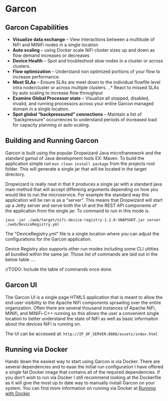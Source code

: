 # Garcon

## Garcon Capabilities
* **Visualize data exchange** – View interactions between a multitude of NiFi and MiNiFi nodes in a single location
* **Auto scaling** – using Docker scale NiFi cluster sizes up and down as flow demand increases or decreases
* **Device Health** – Spot and troubleshoot slow nodes in a cluster or across clusters.
* **Flow optimization** – Understand non optimized portions of your flow to increase performance.
* **Meet SLAs** – Ensure SLAs are meet down to the individual flowfile level intra node/cluster or across multiple clusters.
..* React to missed SLAs by auto scaling to increase flow throughput
* **Examine Global Processor state** – Visualize all stopped, disabled, invalid, and running processors across your entire Garcon managed domain in a single location.
* **Spot global “backpressured” connections** – Maintain a list of “backpressure” occurrences to understand periods of increased load for capacity planning or auto scaling.

## Building and Running Garcon
Garcon is built using the popular Dropwizard Java microframework and the standard gamut of Java development tools EX: Maven. To build the application
simple run ```mvn clean install package``` from the projects root folder. This will generate a single jar that will be located in the target directory.

Dropwizard is really neat in that it produces a single jar with a standard java main method that will accept differeing arguments depending on how you would
like to run the microservice. For example the standard way this application will be ran is as a "server". This means that Dropwizard will start up a Jetty
server and serve both the UI and the REST API components of the application from the single jar. To command to run in this mode is.

```java -jar ./web/target/nifi-device-registry-1.2.0-SNAPSHOT.jar server ./web/DeviceRegistry.yml```

The "DeviceRegistry.yml" file is a single location where you can adjust the configurations for the Garcon application.

Device Registry also supports other run modes including some CLI ultities all bundled within the same jar. Those list of commands are laid out in the below table ....

//TODO: Include the table of commands once done.

## Garcon UI
The Garcon UI is a single page HTML5 application that is meant to allow the end user visibility to the Apache NiFi components sprawling over
the entire organization. Often there are several thousand instances of Apache NiFi, MiNifi, and MiNiFi-C++ running so this allows the user a convenient
single location to better understand the state of NiFi as well as basic informaiton about the devices NiFi is running on.

The UI can be accessed at: ```http://IP_OF_SERVER:8888/assets/index.html```


## Running via Docker
Hands down the easiest way to start using Garcon is via Docker. There are several dependencies and to ease the initial run configuration
I have offered a single fat Docker image that contains all of the required dependencies. If you don't wish to run via Docker I still recommend looking at the
Dockerfile as it will give the most up to date way to manually install Garcon on your system. You can find more information on running via Docker
 at [Running with Docker](./docker/README.md)